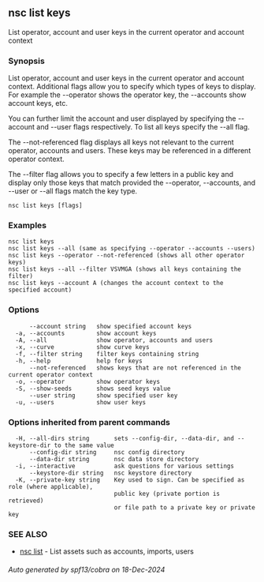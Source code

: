## nsc list keys

List operator, account and user keys in the current operator and account context

### Synopsis

List operator, account and user keys in the current operator and account context.
Additional flags allow you to specify which types of keys to display. For example
the --operator shows the operator key, the --accounts show account keys, etc.

You can further limit the account and user displayed by specifying the 
--account and --user flags respectively. To list all keys specify 
the --all flag.

The --not-referenced flag displays all keys not relevant to the current 
operator, accounts and users. These keys may be referenced in a different 
operator context.

The --filter flag allows you to specify a few letters in a public key
and display only those keys that match provided the --operator, 
--accounts, and --user or --all flags match the key type.


```
nsc list keys [flags]
```

### Examples

```
nsc list keys
nsc list keys --all (same as specifying --operator --accounts --users)
nsc list keys --operator --not-referenced (shows all other operator keys)
nsc list keys --all --filter VSVMGA (shows all keys containing the filter)
nsc list keys --account A (changes the account context to the specified account)

```

### Options

```
      --account string   show specified account keys
  -a, --accounts         show account keys
  -A, --all              show operator, accounts and users
  -x, --curve            show curve keys
  -f, --filter string    filter keys containing string
  -h, --help             help for keys
      --not-referenced   shows keys that are not referenced in the current operator context
  -o, --operator         show operator keys
  -S, --show-seeds       shows seed keys value
      --user string      show specified user key
  -u, --users            show user keys
```

### Options inherited from parent commands

```
  -H, --all-dirs string       sets --config-dir, --data-dir, and --keystore-dir to the same value
      --config-dir string     nsc config directory
      --data-dir string       nsc data store directory
  -i, --interactive           ask questions for various settings
      --keystore-dir string   nsc keystore directory
  -K, --private-key string    Key used to sign. Can be specified as role (where applicable),
                              public key (private portion is retrieved)
                              or file path to a private key or private key 
```

### SEE ALSO

* [nsc list](nsc_list.md)	 - List assets such as accounts, imports, users

###### Auto generated by spf13/cobra on 18-Dec-2024
